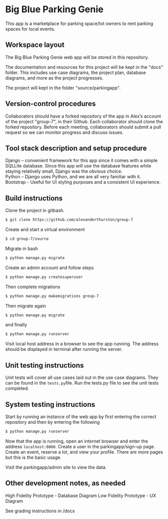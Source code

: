 
# Big Blue Parking Genie

This app is a marketplace for parking space/lot owners to rent parking spaces for local events. 

## Workspace layout

The Big Blue Parking Genie web app will be stored in this repository. 

The documentation and resources for this project will be kept in the "docs" folder. This includes use case diagrams, the project plan, database diagrams, and more as the project progresses. 

The project will kept in the folder "source/parkingapp". 

## Version-control procedures
Collaborators should have a forked repository of the app in Alex’s account of the project "group-7", in their Github. Each collaborator should clone the forked repository. Before each meeting, collaborators should submit a pull request so we can monitor progress and discuss issues. 

## Tool stack description and setup procedure
Django – convenient framework for this app since it comes with a simple SQLLite database. Since this app will use the database features while staying relatively small, Django was the obvious choice.  
Python – Django uses Python, and we are all very familiar with it.   
Bootstrap - Useful for UI styling purposes and a consistent UI experience.  

## Build instructions
Clone the project in gitbash.
```bash
$ git clone https://github.com/alexanderthurston/group-7
```

Create and start a virtual environment
```bash
$ cd group-7/source
```

Migrate in bash
```bash
$ python manage.py migrate
```



Create an admin account and follow steps
```bash
$ python manage.py createsuperuser
```

Then complete migrations
```bash
$ python manage.py makemigrations group-7
```

Then migrate again
```bash
$ python manage.py migrate
```

and finally
```bash
$ python manage.py runserver
```

Visit local host address in a browser to see the app running. The address should be displayed in terminal after running the server.


## Unit testing instructions
Unit tests will cover all use cases laid out in the use case diagrams. They can be found in the ```tests.py```file. Run the tests.py file to see the unit tests completed.


## System testing instructions

Start by running an instance of the web app by first entering the correct repository and then by entering the following
```bash
$ python manage.py runserver
```
Now that the app is running, open an internet browser and enter the address ``` localhost:8000 ```.
Create a user in the parkingapp/sign-up page. Create an event, reserve a lot, and view your profile. There are more pages but this is the basic usage.

Visit the parkingapp/admin site to view the data.

## Other development notes, as needed
High Fidelity Prototype - Database Diagram
Low Fidelity Prototype - UX Diagram

See grading instructions in /docs
